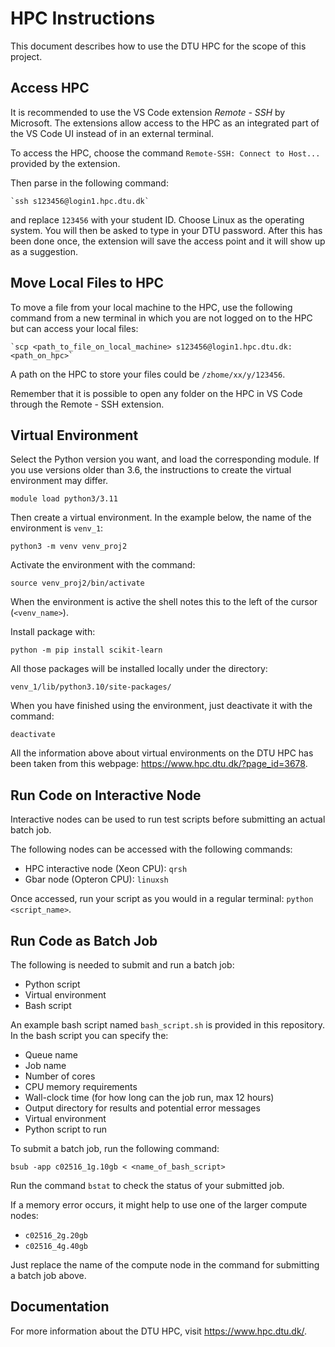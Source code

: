# HPC Instructions
This document describes how to use the DTU HPC for the scope of this project. 

## Access HPC
It is recommended to use the VS Code extension *Remote - SSH* by Microsoft. The extensions allow access to the HPC as an integrated part of the VS Code UI instead of in an external terminal.  

To access the HPC, choose the command `Remote-SSH: Connect to Host...` provided by the extension. 

Then parse in the following command: 
```
`ssh s123456@login1.hpc.dtu.dk`
```
and replace `123456` with your student ID. Choose Linux as the operating system. You will then be asked to type in your DTU password. After this has been done once, the extension will save the access point and it will show up as a suggestion.  

## Move Local Files to HPC
To move a file from your local machine to the HPC, use the following command from a new terminal in which you are not logged on to the HPC but can access your local files:
```
`scp <path_to_file_on_local_machine> s123456@login1.hpc.dtu.dk:<path_on_hpc>`
```
A path on the HPC to store your files could be `/zhome/xx/y/123456`. 

Remember that it is possible to open any folder on the HPC in VS Code through the Remote - SSH extension. 

## Virtual Environment
Select the Python version you want, and load the corresponding module. If you use versions older than 3.6, the instructions to create the virtual environment may differ.
```
module load python3/3.11
``` 

Then create a virtual environment. In the example below, the name of the environment is `venv_1`: 
```
python3 -m venv venv_proj2
```

Activate the environment with the command:
```
source venv_proj2/bin/activate
```

When the environment is active the shell notes this to the left of the cursor (`<venv_name>`). 

Install package with:
```
python -m pip install scikit-learn
```

All those packages will be installed locally under the directory:
```
venv_1/lib/python3.10/site-packages/
```

When you have finished using the environment, just deactivate it with the command: 
```
deactivate
```

All the information above about virtual environments on the DTU HPC has been taken from this webpage: https://www.hpc.dtu.dk/?page_id=3678.

## Run Code on Interactive Node
Interactive nodes can be used to run test scripts before submitting an actual batch job.  

The following nodes can be accessed with the following commands:
- HPC interactive node (Xeon CPU): `qrsh`
- Gbar node (Opteron CPU): `linuxsh`

Once accessed, run your script as you would in a regular terminal: `python <script_name>`.

## Run Code as Batch Job
The following is needed to submit and run a batch job:
- Python script
- Virtual environment
- Bash script

An example bash script named `bash_script.sh` is provided in this repository. In the bash script you can specify the:
- Queue name
- Job name
- Number of cores
- CPU memory requirements
- Wall-clock time (for how long can the job run, max 12 hours)
- Output directory for results and potential error messages
- Virtual environment
- Python script to run 

To submit a batch job, run the following command:
```
bsub -app c02516_1g.10gb < <name_of_bash_script>
```
Run the command `bstat` to check the status of your submitted job.  

If a memory error occurs, it might help to use one of the larger compute nodes:
- `c02516_2g.20gb`
- `c02516_4g.40gb`  

Just replace the name of the compute node in the command for submitting a batch job above. 

## Documentation
For more information about the DTU HPC, visit https://www.hpc.dtu.dk/. 
